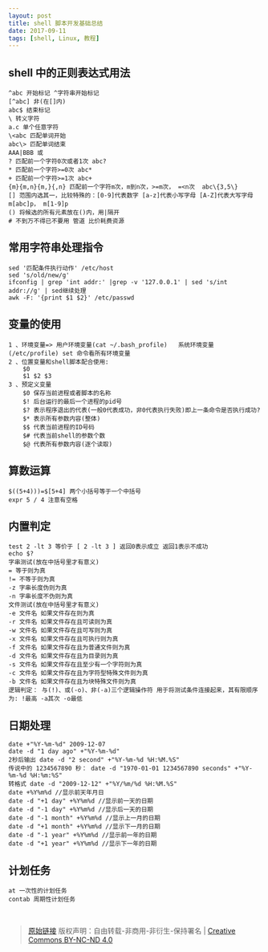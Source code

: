 ```yaml
---
layout: post
title: shell 脚本开发基础总结
date: 2017-09-11
tags: [shell, Linux, 教程]
---
```

## shell 中的正则表达式用法 ##
    ^abc 开始标记 ^字符串开始标记
    [^abc] 非(在[]内)
    abc$ 结束标记
    \ 转义字符
    a.c 单个任意字符
    \<abc 匹配单词开始
    abc\> 匹配单词结束
    AAA|BBB 或
    ? 匹配前一个字符0次或者1次 abc?
    * 匹配前一个字符>=0次 abc*
    + 匹配前一个字符>=1次 abc+
    {m}{m,n}{m,}{,n} 匹配前一个字符m次，m到n次，>=m次， =<n次  abc\{3,5\}
    [] 范围内选其一，比较特殊的：[0-9]代表数字 [a-z]代表小写字母 [A-Z]代表大写字母 m[abc]p， m[1-9]p
    () 将候选的所有元素放在()内，用|隔开
    # 不到万不得已不要用 管道 比价耗费资源

## 常用字符串处理指令 ##
    sed '匹配条件执行动作' /etc/host
    sed 's/old/new/g'
    ifconfig | grep 'int addr:' |grep -v '127.0.0.1' | sed 's/int addr://g' | sed继续处理
    awk -F: '{print $1 $2}' /etc/passwd
    
## 变量的使用 ##
    1 、环境变量=> 用户环境变量(cat ~/.bash_profile)   系统环境变量(/etc/profile) set 命令看所有环境变量
    2 、位置变量和shell脚本配合使用:
        $0
        $1 $2 $3
    3 、预定义变量
        $0 保存当前进程或者脚本的名称
        $! 后台运行的最后一个进程的pid号
        $? 表示程序退出的代表(一般0代表成功，非0代表执行失败)即上一条命令是否执行成功?
        $* 表示所有参数内容(整体)
        $$ 代表当前进程的ID号码
        $# 代表当前shell的参数个数
        $@ 代表所有参数内容(逐个读取)
        
## 算数运算 ##
    $((5+4)))=$[5+4] 两个小括号等于一个中括号
    expr 5 / 4 注意有空格
    
## 内置判定 ##
    test 2 -lt 3 等价于 [ 2 -lt 3 ] 返回0表示成立 返回1表示不成功
    echo $?
    字串测试(放在中括号里才有意义)
    = 等于则为真
    != 不等于则为真
    -z 字串长度伪则为真
    -n 字串长度不伪则为真
    文件测试(放在中括号里才有意义)
    -e 文件名 如果文件存在则为真
    -r 文件名 如果文件存在且可读则为真
    -w 文件名 如果文件存在且可写则为真
    -x 文件名 如果文件存在且可执行则为真
    -f 文件名 如果文件存在且为普通文件则为真
    -d 文件名 如果文件存在且为目录则为真
    -s 文件名 如果文件存在且至少有一个字符则为真
    -c 文件名 如果文件存在且为字符型特殊文件则为真
    -b 文件名 如果文件存在且为块特殊文件则为真
    逻辑判定： 与(!)、或(-o)、非(-a)三个逻辑操作符 用于将测试条件连接起来，其有限顺序为: !最高 -a其次 -o最低
    
## 日期处理 ##
    date +"%Y-%m-%d" 2009-12-07
    date -d "1 day ago" +"%Y-%m-%d"
    2秒后输出 date -d "2 second" +"%Y-%m-%d %H:%M.%S"
    传说中的 1234567890 秒： date -d "1970-01-01 1234567890 seconds" +"%Y-%m-%d %H:%m:%S"
    转格式 date -d "2009-12-12" +"%Y/%m/%d %H:%M.%S"
    date +%Y%m%d //显示前天年月日
    date -d "+1 day" +%Y%m%d //显示前一天的日期
    date -d "-1 day" +%Y%m%d //显示后一天的日期
    date -d "-1 month" +%Y%m%d //显示上一月的日期
    date -d "+1 month" +%Y%m%d //显示下一月的日期
    date -d "-1 year" +%Y%m%d //显示前一年的日期
    date -d "+1 year" +%Y%m%d //显示下一年的日期
    
## 计划任务 ##
    at 一次性的计划任务
    contab 周期性计划任务

<br/>

> [原始链接]({{page.url}}) 版权声明：自由转载-非商用-非衍生-保持署名 \| [Creative Commons BY-NC-ND 4.0](http://creativecommons.org/licenses/by-nc-nd/4.0/deed.zh)